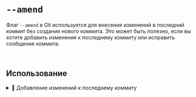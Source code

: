 # `--amend`

Флаг `--amend` в Git используется для внесения изменений в последний коммит без создания нового коммита. Это может быть полезно, если вы хотите добавить изменения к последнему коммиту или исправить сообщение коммита.

<br>

## Использование

  <details>
   <summary> 🔹 Добавление изменений к последнему коммиту</summary>
<br>
    Если у вас есть незакоммиченные изменения и вы хотите добавить их к последнему коммиту, используйте следующую команду:

  ```bash
  git commit --amend
  ```
  </details>

